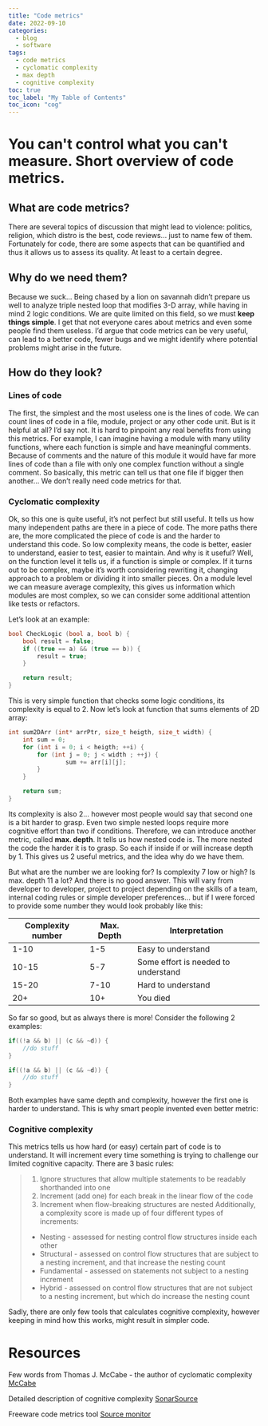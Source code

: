 ```yaml
---
title: "Code metrics"
date: 2022-09-10
categories:
  - blog
  - software
tags:
  - code metrics
  - cyclomatic complexity
  - max depth
  - cognitive complexity
toc: true
toc_label: "My Table of Contents"
toc_icon: "cog"
---
```

# You can't control what you can't measure. Short overview of code metrics.

## What are code metrics?
There are several topics of discussion that might lead to violence: politics, religion, which distro is the best, code reviews... just to name few of them.
Fortunately for code, there are some aspects that can be quantified and thus it allows us to assess its quality. At least to a certain degree.

## Why do we need them?
Because we suck…
Being chased by a lion on savannah didn’t prepare us well to analyze triple nested loop that modifies 3-D array, while having in mind 2 logic conditions. We are quite limited on this field, so we must **keep things simple**.
I get that not everyone cares about metrics and even some people find them useless. I’d argue that code metrics can be very useful, can lead to a better code, fewer bugs and we might identify where potential problems might arise in the future.

## How do they look?

### Lines of code

The first, the simplest and the most useless one is the lines of code.
We can count lines of code in a file, module, project or any other code unit. But is it helpful at all?
I’d say not. It is hard to pinpoint any real benefits from using this metrics.
For example, I can imagine having a module with many utility functions, where each function is simple and have meaningful comments. Because of comments and the nature of this module it would have far more lines of code than a file with only one complex function without a single comment.
So basically, this metric can tell us that one file if bigger then another… We don’t really need code metrics for that.

### Cyclomatic complexity
Ok, so this one is quite useful, it’s not perfect but still useful.
It tells us how many independent paths are there in a piece of code.
The more paths there are, the more complicated the piece of code is and the harder to understand this code.
So low complexity means, the code is better, easier to understand, easier to test, easier to maintain.
And why is it useful?
Well, on the function level it tells us, if a function is simple or complex. If it turns out to be complex, maybe it’s worth considering rewriting it, changing approach to a problem or dividing it into smaller pieces. 
On a module level we can measure average complexity, this gives us information which modules are most complex, so we can consider some additional attention like tests or refactors.

Let’s look at an example:

```cpp
bool CheckLogic (bool a, bool b) {
    bool result = false;
    if ((true == a) && (true == b)) {
        result = true;
    }

    return result;
}
```
This is very simple function that checks some logic conditions, its complexity is equal to 2.
Now let’s look at function that sums elements of 2D array:

```cpp
int sum2DArr (int* arrPtr, size_t heigth, size_t width) {
    int sum = 0;
    for (int i = 0; i < heigth; ++i) {
        for (int j = 0; j < width ; ++j) {
                sum += arr[i][j];
        }
    }

    return sum;
}
```
Its complexity is also 2… however most people would say that second one is a bit harder to grasp.
Even two simple nested loops require more cognitive effort than two if conditions.
Therefore, we can introduce another metric, called **max. depth**. It tells us how nested code is.
The more nested the code the harder it is to grasp. So each if inside if or will increase depth by 1.
This gives us 2 useful metrics, and the idea why do we have them.

But what are the number we are looking for? Is complexity 7 low or high? Is max. depth 11 a lot?
And there is no good answer. This will vary from developer to developer, project to project depending on the skills of a team, internal coding rules or simple developer preferences… but if I were forced to provide some number they would look probably like this:

| Complexity number | Max. Depth | Interpretation     |
| ---               | ---       | ---|
| 1-10              | 1-5       | Easy to understand |
| 10-15             | 5-7       | Some effort is needed to understand |
| 15-20             | 7-10      | Hard to understand |
| 20+               | 10+       | You died |

So far so good, but as always there is more!
Consider the following 2 examples:

```cpp
if((!a && b) || (c && ~d)) {
    //do stuff
}
```

```cpp
if((!a && b) || (c && ~d)) {
    //do stuff
}
```

Both examples have same depth and complexity, however the first one is harder to understand.
This is why smart people invented even better metric:

### Cognitive complexity

This metrics tells us how hard (or easy) certain part of code is to understand. 
It will increment every time something is trying to challenge our limited cognitive capacity.
There are 3 basic rules:

> 1. Ignore structures that allow multiple statements to be readably shorthanded into one
> 2. Increment (add one) for each break in the linear flow of the code 
> 3. Increment when flow-breaking structures are nested
> Additionally, a complexity score is made up of four different types of increments: 
> - Nesting - assessed for nesting control flow structures inside each other 
> - Structural - assessed on control flow structures that are subject to a nesting increment, and that increase the nesting count 
> - Fundamental - assessed on statements not subject to a nesting increment 
> - Hybrid - assessed on control flow structures that are not subject to a nesting increment, but which do increase the nesting count

Sadly, there are only few tools that calculates cognitive complexity, however keeping in mind how this works, might result in simpler code.


# Resources

Few words from Thomas J. McCabe - the author of cyclomatic complexity [McCabe](http://www.mccabe.com/ppt/SoftwareQualityMetricsToIdentifyRisk.ppt)

Detailed description of cognitive complexity [SonarSource](https://www.sonarsource.com/docs/CognitiveComplexity.pdf)

Freeware code metrics tool [Source monitor](https://www.campwoodsw.com/sourcemonitor.html)

